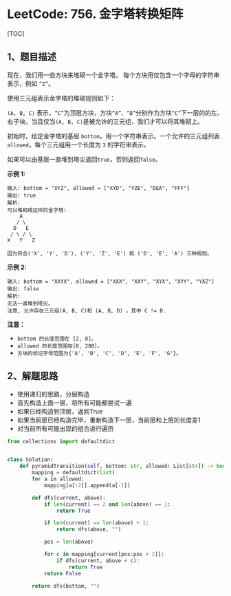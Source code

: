 # LeetCode: 756. 金字塔转换矩阵

[TOC]

## 1、题目描述

现在，我们用一些方块来堆砌一个金字塔。 每个方块用仅包含一个字母的字符串表示，例如 `“Z”`。

使用三元组表示金字塔的堆砌规则如下：

`(A, B, C)` 表示，`“C”`为顶层方块，方块`“A”、“B”`分别作为方块`“C”`下一层的的左、右子块。当且仅当`(A, B, C)`是被允许的三元组，我们才可以将其堆砌上。

初始时，给定金字塔的基层 `bottom`，用一个字符串表示。一个允许的三元组列表 `allowed`，每个三元组用一个长度为 `3` 的字符串表示。

如果可以由基层一直堆到塔尖返回`true`，否则返回`false`。

**示例 1:**

```
输入: bottom = "XYZ", allowed = ["XYD", "YZE", "DEA", "FFF"]
输出: true
解析:
可以堆砌成这样的金字塔:
    A
   / \
  D   E
 / \ / \
X   Y   Z

因为符合('X', 'Y', 'D'), ('Y', 'Z', 'E') 和 ('D', 'E', 'A') 三种规则。
```


**示例 2:**

```
输入: bottom = "XXYX", allowed = ["XXX", "XXY", "XYX", "XYY", "YXZ"]
输出: false
解析:
无法一直堆到塔尖。
注意, 允许存在三元组(A, B, C)和 (A, B, D) ，其中 C != D.
```


**注意：**

- `bottom 的长度范围在 [2, 8]。`
- `allowed 的长度范围在[0, 200]。`
- `方块的标记字母范围为{'A', 'B', 'C', 'D', 'E', 'F', 'G'}。`



## 2、解题思路

- 使用递归的思路，分层构造
- 首先构造上面一层，将所有可能都尝试一遍
- 如果已经构造到顶层，返回True
- 如果当前层已经构造完毕，重新构造下一层，当前层和上层的长度差1
- 对当前所有可能出现的组合进行遍历



```python
from collections import defaultdict


class Solution:
    def pyramidTransition(self, bottom: str, allowed: List[str]) -> bool:
        mapping = defaultdict(list)
        for a in allowed:
            mapping[a[:2]].append(a[-1])

        def dfs(current, above):
            if len(current) == 2 and len(above) == 1:
                return True

            if len(current) == len(above) + 1:
                return dfs(above, "")

            pos = len(above)

            for c in mapping[current[pos:pos + 2]]:
                if dfs(current, above + c):
                    return True
            return False

        return dfs(bottom, "")

```

